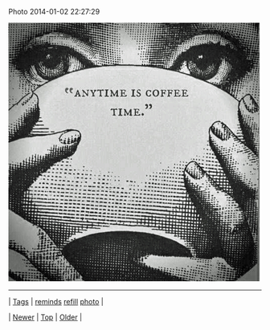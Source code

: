 <!--
title: Photo 2014-01-02 22
date: 2020-06-28T15:27:00.220Z
tags: reminds, refill, photo
-->


Photo 2014-01-02 22:27:29

![](72008423489-0.jpg)

<!--BOTTOM-POST-NAVIGATION-->
---

| [Tags](tags.md) | [reminds](tag-reminds.md) [refill](tag-refill.md) [photo](tag-photo.md) |

| [Newer](72008292388.md) | [Top](index.md) | [Older](72009669094.md) |